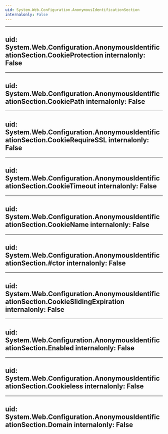 ```yaml
---
uid: System.Web.Configuration.AnonymousIdentificationSection
internalonly: False
---
```


---
uid: System.Web.Configuration.AnonymousIdentificationSection.CookieProtection
internalonly: False
---

---
uid: System.Web.Configuration.AnonymousIdentificationSection.CookiePath
internalonly: False
---

---
uid: System.Web.Configuration.AnonymousIdentificationSection.CookieRequireSSL
internalonly: False
---

---
uid: System.Web.Configuration.AnonymousIdentificationSection.CookieTimeout
internalonly: False
---

---
uid: System.Web.Configuration.AnonymousIdentificationSection.CookieName
internalonly: False
---

---
uid: System.Web.Configuration.AnonymousIdentificationSection.#ctor
internalonly: False
---

---
uid: System.Web.Configuration.AnonymousIdentificationSection.CookieSlidingExpiration
internalonly: False
---

---
uid: System.Web.Configuration.AnonymousIdentificationSection.Enabled
internalonly: False
---

---
uid: System.Web.Configuration.AnonymousIdentificationSection.Cookieless
internalonly: False
---

---
uid: System.Web.Configuration.AnonymousIdentificationSection.Domain
internalonly: False
---
